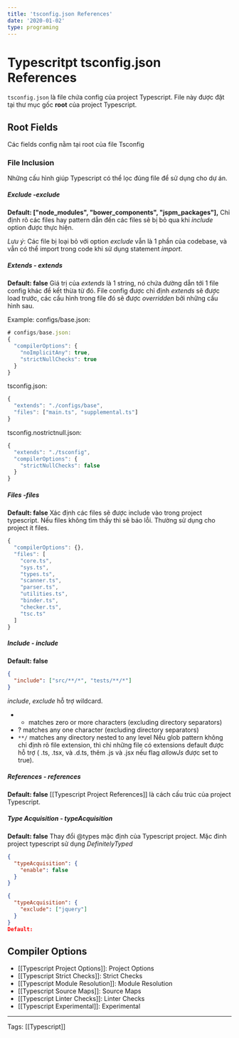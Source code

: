 ```yaml
---
title: 'tsconfig.json References'
date: '2020-01-02'
type: programing 
---
```


# Typescritpt tsconfig.json References

`tsconfig.json` là file chứa config của project Typescript. File này được đặt tại thư mục gốc **root** của project Typescript. 

## Root Fields
Các fields config nằm tại root của file Tsconfig

### File Inclusion
Những cấu hình giúp Typescript có thể lọc đúng file để sử dụng cho dự án.
##### Exclude -exclude
**Default: ["node_modules", "bower_components", "jspm_packages"],**
Chỉ định rõ các files hay pattern dẫn đến các files sẽ bị bỏ qua khi *include* option được thực hiện. 

*Lưu ý*: Các file bị loại bỏ với option *exclude* vẫn là 1 phần của codebase, và vẫn có thể import trong code khi sử dụng statement *import*.

##### Extends - extends
**Default: false**
Giá trị của *extends* là 1 string, nó chứa đường dẫn tới 1 file config khác để kết thừa từ đó. 
File config được chỉ định *extends* sẽ được load trước, các cấu hình trong file đó sẽ được *overridden* bởi những cấu hình sau. 

Example:
configs/base.json:
```javascript
# configs/base.json:
{
  "compilerOptions": {
    "noImplicitAny": true,
    "strictNullChecks": true
  }
}
```
tsconfig.json:
```javascript
{
  "extends": "./configs/base",
  "files": ["main.ts", "supplemental.ts"]
}
```
tsconfig.nostrictnull.json:
```javascript
{
  "extends": "./tsconfig",
  "compilerOptions": {
    "strictNullChecks": false
  }
}
```

##### Files -files
**Default: false**
Xác định các files sẽ được include vào trong project typescript. Nếu files không tìm thấy thì sẽ báo lỗi. Thường sử dụng cho project ít files.
```javascript
{
  "compilerOptions": {},
  "files": [
    "core.ts",
    "sys.ts",
    "types.ts",
    "scanner.ts",
    "parser.ts",
    "utilities.ts",
    "binder.ts",
    "checker.ts",
    "tsc.ts"
  ]
}
```
##### Include - include
**Default: false**

```json
{
  "include": ["src/**/*", "tests/**/*"]
}
```

*include*, *exclude* hỗ trợ wildcard.
- * matches zero or more characters (excluding directory separators)
- ? matches any one character (excluding directory separators)
- `**/` matches any directory nested to any level
Nếu glob pattern không chỉ định rõ file extension, thì chỉ những file có extensions default được hỗ trợ ( .ts, .tsx, và .d.ts, thêm .js và .jsx nếu flag *allowJs* được set to true).

##### References - references
**Default: false**
[[Typescript Project References]] là cách cấu trúc của project Typescript.

##### Type Acquisition - typeAcquisition
**Default: false**
Thay đổi @types mặc định của Typescript project. Mặc đinh project typescript sử dụng *DefinitelyTyped* 
```json
{
  "typeAcquisition": {
    "enable": false
  }
}
```
```json
{
  "typeAcquisition": {
    "exclude": ["jquery"]
  }
}
Default:

```

## Compiler Options
- [[Typescript Project Options]]: Project Options
- [[Typescript Strict Checks]]: Strict Checks
- [[Typescript Module Resolution]]: Module Resolution
- [[Typescript Source Maps]]: Source Maps
- [[Typescript Linter Checks]]: Linter Checks
- [[Typescript Experimental]]: Experimental



---
Tags: [[Typescript]] 